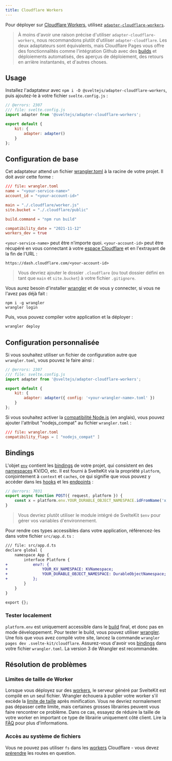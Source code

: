 ```yaml
---
title: Cloudflare Workers
---
```


Pour déployer sur [Cloudflare Workers](https://workers.cloudflare.com/), utilisez [`adapter-cloudflare-workers`](https://github.com/sveltejs/kit/tree/main/packages/adapter-cloudflare-workers).

> À moins d'avoir une raison précise d'utiliser `adapter-cloudflare-workers`, nous recommandons plutôt d'utiliser `adapter-cloudflare`. Les deux adaptateurs sont équivalents, mais Cloudflare Pages vous offre des fonctionnalités comme l'intégration Github avec des <span class="vo">[builds](PUBLIC_SVELTE_SITE_URL/docs/development#build)</span> et déploiements automatisés, des aperçus de déploiement, des retours en arrière instantanés, et d'autres choses.

## Usage

Installez l'adaptateur avec `npm i -D @sveltejs/adapter-cloudflare-workers`, puis ajoutez-le à votre fichier `svelte.config.js` :

```js
// @errors: 2307
/// file: svelte.config.js
import adapter from '@sveltejs/adapter-cloudflare-workers';

export default {
	kit: {
		adapter: adapter()
	}
};
```

## Configuration de base

Cet adaptateur attend un fichier [wrangler.toml](https://developers.cloudflare.com/workers/platform/sites/configuration) à la racine de votre projet. Il doit avoir cette forme :

```toml
/// file: wrangler.toml
name = "<your-service-name>"
account_id = "<your-account-id>"

main = "./.cloudflare/worker.js"
site.bucket = "./.cloudflare/public"

build.command = "npm run build"

compatibility_date = "2021-11-12"
workers_dev = true
```

`<your-service-name>` peut être n'importe quoi. `<your-account-id>` peut être récupéré en vous connectant à votre [espace Cloudflare](https://dash.cloudflare.com) et en l'extrayant de la fin de l'URL :

```
https://dash.cloudflare.com/<your-account-id>
```

> Vous devriez ajouter le dossier `.cloudflare` (ou tout dossier défini en tant que `main` et `site.bucket`) à votre fichier `.gitignore`.

Vous aurez besoin d'installer [wrangler](https://developers.cloudflare.com/workers/wrangler/get-started/) et de vous y connecter, si vous ne l'avez pas déjà fait :

```
npm i -g wrangler
wrangler login
```

Puis, vous pouvez compiler votre application et la déployer :

```sh
wrangler deploy
```

## Configuration personnalisée

Si vous souhaitez utiliser un fichier de configuration autre que `wrangler.toml`, vous pouvez le faire ainsi :

```js
// @errors: 2307
/// file: svelte.config.js
import adapter from '@sveltejs/adapter-cloudflare-workers';

export default {
	kit: {
		adapter: adapter({ config: '<your-wrangler-name>.toml' })
	}
};
```

Si vous souhaitez activer la [compatibilité Node.js](https://developers.cloudflare.com/workers/runtime-apis/nodejs/#enable-nodejs-from-the-cloudflare-dashboard) (en anglais), vous pouvez ajouter l'attribut "nodejs_compat" au fichier `wrangler.toml` :

```toml
/// file: wrangler.toml
compatibility_flags = [ "nodejs_compat" ]
```

## Bindings

L'objet [`env`](https://developers.cloudflare.com/workers/runtime-apis/fetch-event#parameters) contient les [bindings](https://developers.cloudflare.com/workers/platform/environment-variables/) de votre projet, qui consistent en des <span class="vo">[namespaces](PUBLIC_SVELTE_SITE_URL/docs/development#namespace)</span> KV/DO, etc. Il est fourni à SvelteKit via la propriété `platform`, conjointement à `context` et `caches`, ce qui signifie que vous pouvez y accéder dans les <span class="vo">[hooks](PUBLIC_SVELTE_SITE_URL/docs/sveltejs#hook)</span> et les <span class="vo">[endpoints](PUBLIC_SVELTE_SITE_URL/docs/web#endpoint)</span> :

```js
// @errors: 7031
export async function POST({ request, platform }) {
	const x = platform.env.YOUR_DURABLE_OBJECT_NAMESPACE.idFromName('x');
}
```

> Vous devriez plutôt utiliser le module intégré de SvelteKit `$env` pour gérer vos variables d'environnement.

Pour rendre ces types accessibles dans votre application, référencez-les dans votre fichier `src/app.d.ts` :

```diff
/// file: src/app.d.ts
declare global {
	namespace App {
		interface Platform {
+			env?: {
+				YOUR_KV_NAMESPACE: KVNamespace;
+				YOUR_DURABLE_OBJECT_NAMESPACE: DurableObjectNamespace;
+			};
		}
	}
}

export {};
```

### Tester localement

`platform.env` est uniquement accessible dans le <span class="vo">[build](PUBLIC_SVELTE_SITE_URL/docs/development#build)</span> final, et donc pas en mode développement. Pour tester le build, vous pouvez utiliser [wrangler](https://developers.cloudflare.com/workers/cli-wrangler). Une fois que vous avez compilé votre site, lancez la commande `wrangler pages dev .svelte-kit/cloudflare`. Assurez-vous d'avoir vos [bindings](https://developers.cloudflare.com/workers/wrangler/configuration/#bindings) dans votre fichier `wrangler.toml`. La version 3 de Wrangler est recommandée.

## Résolution de problèmes

### Limites de taille de Worker

Lorsque vous déployez sur des <span class="vo">[workers](PUBLIC_SVELTE_SITE_URL/docs/development#worker)</span>, le serveur généré par SvelteKit est compilé en un seul fichier. Wrangler échouera à publier votre worker s'il excède la [limite de taille](https://developers.cloudflare.com/workers/platform/limits/#worker-size) après minification. Vous ne devriez normalement pas dépasser cette limite, mais certaines grosses librairies peuvent vous faire rencontrer ce problème. Dans ce cas, essayez de réduire la taille de votre worker en important ce type de librairie uniquement côté client. Lire la [FÀQ](./faq#comment-utiliser-x-avec-sveltekit-comment-utiliser-une-librairie-r-serv-e-au-client-qui-d-pend-de-document-ou-de-window) pour plus d'informations.

### Accès au système de fichiers

Vous ne pouvez pas utiliser `fs` dans les <span class="vo">[workers](PUBLIC_SVELTE_SITE_URL/docs/development#worker)</span> Cloudflare - vous devez [prérendre](page-options#prerender) les routes en question.
